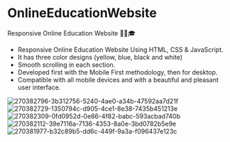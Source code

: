 # OnlineEducationWebsite

Responsive Online Education Website 👩‍🎓🎓

* Responsive Online Education Website Using HTML, CSS & JavaScript.
* It has three color designs (yellow, blue, black and white)
* Smooth scrolling in each section.
* Developed first with the Mobile First methodology, then for desktop.
* Compatible with all mobile devices and with a beautiful and pleasant user interface.

![270382796-3b312756-5240-4ae0-a34b-47592aa7d21f](https://github.com/chula805/OnlineEducationWebsite/assets/121760253/18481f23-799c-45f2-85b0-8f5ee9a2457e)
![270382729-1350794c-d905-4ce1-8e38-7435b451213e](https://github.com/chula805/OnlineEducationWebsite/assets/121760253/c43645fd-ed6a-4adb-bef3-b409133be58d)
![270382309-0fd0952d-0e86-4f82-babc-593acbad740b](https://github.com/chula805/OnlineEducationWebsite/assets/121760253/84f3fd3f-838e-4298-a27d-554314e8dc7b)
![270382112-39e7116a-7136-4353-8a0e-3bd0782b5e9e](https://github.com/chula805/OnlineEducationWebsite/assets/121760253/abcf35f8-1ca0-4706-bc08-256b7f59109c)
![270381977-b32c89b5-dd6c-449f-9a3a-f096437e123c](https://github.com/chula805/OnlineEducationWebsite/assets/121760253/7753a844-6e48-402c-8b50-eb0d03acb9bf)


